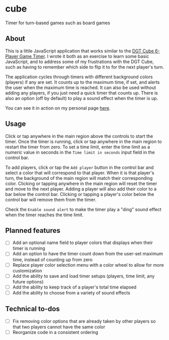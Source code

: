 # cube
Timer for turn-based games such as board games

## About
This is a little JavaScript application that works similar to the [DGT Cube 6-Player Game Timer](http://www.digitalgametechnology.com/index.php/products/clocks1/227-dgt-cube). I wrote it both as an exercise to learn some basic JavaScript, and to address some of my frustrations with the DGT Cube, such as having to remember which side to flip it to for the next player's turn.

The application cycles through timers with different background colors (players) if any are set. It counts up to the maximum time, if set, and alerts the user when the maximum time is reached. It can also be used without adding any players, if you just need a quick timer that counts up. There is also an option (off by default) to play a sound effect when the timer is up.

You can see it in action on my personal page [here](https://boylebryce.com/cube).

## Usage
Click or tap anywhere in the main region above the controls to start the timer. Once the timer is running, click or tap anywhere in the main region to restart the timer from zero. To set a time limit, enter the time limit as a numeric value in seconds in the `Time limit in seconds` input field in the control bar. 

To add players, click or tap the `Add player` button in the control bar and select a color that will correspond to that player. When it is that player's turn, the background of the main region will match their corresponding color. Clicking or tapping anywhere in the main region will reset the timer and move to the next player. Adding a player will also add their color to a bar below the control bar. Clicking or tapping a player's color below the control bar will remove them from the timer.

Check the `Enable sound alert` to make the timer play a "ding" sound effect when the timer reaches the time limit.

## Planned features
- [ ] Add an optional name field to player colors that displays when their timer is running
- [ ] Add an option to have the timer count down from the user-set maximum time, instead of counting up from zero
- [ ] Replace player color selection menu with a color wheel to allow for more customization
- [ ] Add the ability to save and load timer setups (players, time limit, any future options)
- [ ] Add the ability to keep track of a player's total time elapsed
- [ ] Add the ability to choose from a variety of sound effects

## Technical to-dos
- [ ] Fix removing color options that are already taken by other players so that two players cannot have the same color
- [ ] Reorganize code in a consistent ordering
